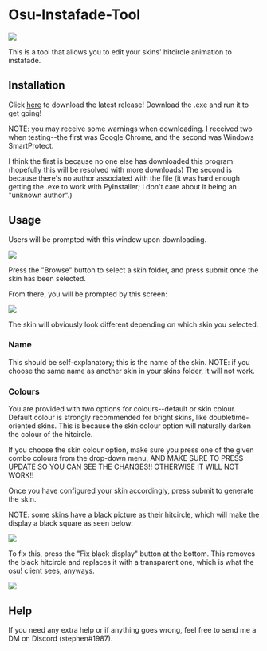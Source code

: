 # Osu-Instafade-Tool

![](https://media.discordapp.net/attachments/599688004654596108/1012967712869322803/ezgif.com-gif-maker.gif)

This is a tool that allows you to edit your skins' hitcircle animation to instafade.

## Installation

Click [here](https://github.com/clarks03/Osu-Instafade-Tool/releases) to download the latest release! Download the .exe and run it to get going!

NOTE: you may receive some warnings when downloading. I received two when testing--the first was Google Chrome, and the second was Windows SmartProtect.

I think the first is because no one else has downloaded this program (hopefully this will be resolved with more downloads)
The second is because there's no author associated with the file (it was hard enough getting the .exe to work with PyInstaller; I don't care about it being an "unknown author".)

## Usage

Users will be prompted with this window upon downloading.

![](https://media.discordapp.net/attachments/599688004654596108/1013171474871369758/unknown.png)

Press the "Browse" button to select a skin folder, and press submit once the skin has been selected.

From there, you will be prompted by this screen:

![](https://media.discordapp.net/attachments/599688004654596108/1013171536510844958/unknown.png)

The skin will obviously look different depending on which skin you selected.

### Name

This should be self-explanatory; this is the name of the skin. NOTE: if you choose the same name as another skin in your skins folder, it will not work.

### Colours

You are provided with two options for colours--default or skin colour. Default colour is strongly recommended for bright skins, like doubletime-oriented skins. This is because the skin colour option will naturally darken the colour of the hitcircle.

If you choose the skin colour option, make sure you press one of the given combo colours from the drop-down menu, AND MAKE SURE TO PRESS UPDATE SO YOU CAN SEE THE CHANGES!! OTHERWISE IT WILL NOT WORK!!

Once you have configured your skin accordingly, press submit to generate the skin.

NOTE: some skins have a black picture as their hitcircle, which will make the display a black square as seen below:

![](https://media.discordapp.net/attachments/599688004654596108/1013171701053399040/unknown.png)

To fix this, press the "Fix black display" button at the bottom. This removes the black hitcircle and replaces it with a transparent one, which is what the osu! client sees, anyways.

![](https://media.discordapp.net/attachments/599688004654596108/1013171792573108245/unknown.png)


## Help

If you need any extra help or if anything goes wrong, feel free to send me a DM on Discord (stephen#1987).
